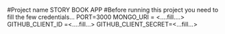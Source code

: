 #Project name
STORY BOOK APP
#Before running this project you need to fill the few credentials...
PORT=3000
MONGO_URI = <....fill....>
GITHUB_CLIENT_ID =<....fill...>
GITHUB_CLIENT_SECRET=<...fill...>
